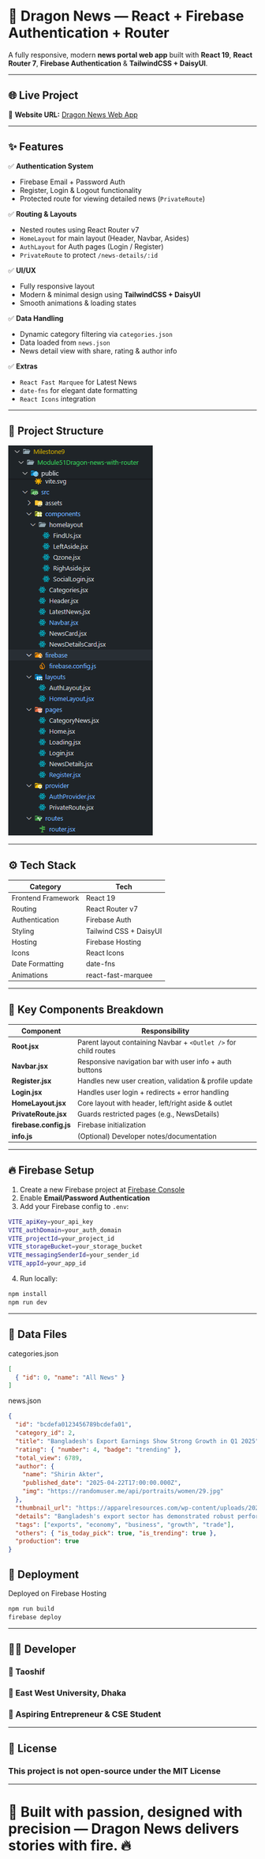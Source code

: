 # 🐉 Dragon News — React + Firebase Authentication + Router

A fully responsive, modern **news portal web app** built with **React 19**, **React Router 7**, **Firebase Authentication** & **TailwindCSS + DaisyUI**. 

---

## 🌐 Live Project

🔗 **Website URL:** [Dragon News Web App](https://dragon-news-cfab2.web.app)

---

## ✨ Features

✅ **Authentication System**
- Firebase Email + Password Auth
- Register, Login & Logout functionality
- Protected route for viewing detailed news (`PrivateRoute`)

✅ **Routing & Layouts**
- Nested routes using React Router v7
- `HomeLayout` for main layout (Header, Navbar, Asides)
- `AuthLayout` for Auth pages (Login / Register)
- `PrivateRoute` to protect `/news-details/:id`

✅ **UI/UX**
- Fully responsive layout
- Modern & minimal design using **TailwindCSS + DaisyUI**
- Smooth animations & loading states

✅ **Data Handling**
- Dynamic category filtering via `categories.json`
- Data loaded from `news.json`
- News detail view with share, rating & author info

✅ **Extras**
- `React Fast Marquee` for Latest News
- `date-fns` for elegant date formatting
- `React Icons` integration

---

## 📂 Project Structure

![alt text](image.png)

---

## ⚙️ Tech Stack

| Category | Tech |
|-----------|------|
| Frontend Framework | React 19 |
| Routing | React Router v7 |
| Authentication | Firebase Auth |
| Styling | Tailwind CSS + DaisyUI |
| Hosting | Firebase Hosting |
| Icons | React Icons |
| Date Formatting | date-fns |
| Animations | react-fast-marquee |

---

## 🧠 Key Components Breakdown

| Component | Responsibility |
|------------|----------------|
| **Root.jsx** | Parent layout containing Navbar + `<Outlet />` for child routes |
| **Navbar.jsx** | Responsive navigation bar with user info + auth buttons |
| **Register.jsx** | Handles new user creation, validation & profile update |
| **Login.jsx** | Handles user login + redirects + error handling |
| **HomeLayout.jsx** | Core layout with header, left/right aside & outlet |
| **PrivateRoute.jsx** | Guards restricted pages (e.g., NewsDetails) |
| **firebase.config.js** | Firebase initialization |
| **info.js** | (Optional) Developer notes/documentation |

---

## 🔥 Firebase Setup

1. Create a new Firebase project at [Firebase Console](https://console.firebase.google.com)
2. Enable **Email/Password Authentication**
3. Add your Firebase config to `.env`:

```bash
VITE_apiKey=your_api_key
VITE_authDomain=your_auth_domain
VITE_projectId=your_project_id
VITE_storageBucket=your_storage_bucket
VITE_messagingSenderId=your_sender_id
VITE_appId=your_app_id
```

4. Run locally:

```bash
npm install
npm run dev
```
---

## 🧩 Data Files

categories.json

```json
[
  { "id": 0, "name": "All News" }
]
```

news.json

```json
{
  "id": "bcdefa0123456789bcdefa01",
  "category_id": 2,
  "title": "Bangladesh's Export Earnings Show Strong Growth in Q1 2025",
  "rating": { "number": 4, "badge": "trending" },
  "total_view": 6789,
  "author": {
    "name": "Shirin Akter",
    "published_date": "2025-04-22T17:00:00.000Z",
    "img": "https://randomuser.me/api/portraits/women/29.jpg"
  },
  "thumbnail_url": "https://apparelresources.com/wp-content/uploads/2024/11/Bangladeshs-RMG-exports-decline-by-2.8-per-cent-in-FY-25-Q1-.jpg",
  "details": "Bangladesh's export sector has demonstrated robust performance...",
  "tags": ["exports", "economy", "business", "growth", "trade"],
  "others": { "is_today_pick": true, "is_trending": true },
  "production": true
}
```

## 🚀 Deployment

Deployed on Firebase Hosting

```bash
npm run build
firebase deploy
```
---

## 👨‍💻 Developer

### 👑 Taoshif
### 📍 East West University, Dhaka
### 💼 Aspiring Entrepreneur & CSE Student

---

## 📜 License

### This project is not open-source under the MIT License

---

# 💬 Built with passion, designed with precision — Dragon News delivers stories with fire. 🔥